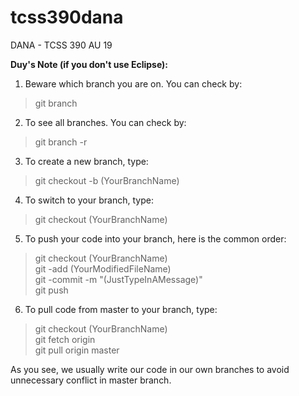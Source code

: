 # tcss390dana
DANA - TCSS 390 AU 19

**Duy's Note (if you don't use Eclipse):**
1. Beware which branch you are on. You can check by:
> git branch  
2. To see all branches. You can check by:
> git branch -r
3. To create a new branch, type:
> git checkout -b (YourBranchName)
4. To switch to your branch, type:
> git checkout (YourBranchName)
5. To push your code into your branch, here is the common order:
> git checkout (YourBranchName)  
> git -add (YourModifiedFileName)  
> git -commit -m "(JustTypeInAMessage)"  
> git push
6. To pull code from master to your branch, type:
> git checkout (YourBranchName)  
> git fetch origin  
> git pull origin master

As you see, we usually write our code in our own branches to avoid unnecessary conflict in master branch.
